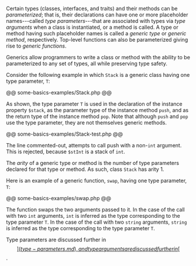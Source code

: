Certain types (classes, interfaces, and traits) and their methods can be *parameterized*; that is, their declarations can have one or more
placeholder names---called *type parameters*---that are associated with types via *type arguments* when a class is instantiated, or a method
is called. A type or method having such placeholder names is called a *generic type* or *generic method*, respectively. Top-level functions
can also be parameterized giving rise to *generic functions*.

Generics allow programmers to write a class or method with the ability to be parameterized to any set of types, all while preserving type safety.

Consider the following example in which `Stack` is a generic class having one type parameter, `T`:

@@ some-basics-examples/Stack.php @@

As shown, the type parameter `T` is used in the declaration of the instance property `$stack`, as the parameter type of the instance method
`push`, and as the return type of the instance method `pop`. Note that although `push` and `pop` use the type parameter, they are not themselves
generic methods.

@@ some-basics-examples/Stack-test.php @@

The line commented-out, attempts to call push with a non-`int` argument. This is rejected, because `$stInt` is a stack of `int`.

The *arity* of a generic type or method is the number of type parameters declared for that type or method. As such, class `Stack` has arity 1.

Here is an example of a generic function, `swap`, having one type parameter, `T`:

@@ some-basics-examples/swap.php @@

The function swaps the two arguments passed to it. In the case of the call with two `int` arguments, `int` is inferred as
the type corresponding to the type parameter `T`. In the case of the call with two `string` arguments,
`string` is inferred as the type corresponding to the type parameter `T`.

Type parameters are discussed further in [$$](type-parameters.md), and type arguments are discussed further in [$$](type-arguments.md).

